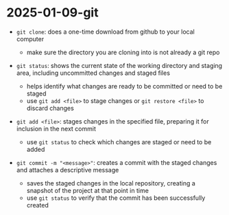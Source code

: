 # 2025-01-09-git

- `git clone`: does a one-time download from github to your local computer
    - make sure the directory you are cloning into is not already a git repo
- `git status`: shows the current state of the working directory and staging area, including uncommitted changes and staged files
    - helps identify what changes are ready to be committed or need to be staged
    - use `git add <file>` to stage changes or `git restore <file>` to discard changes

- `git add <file>`: stages changes in the specified file, preparing it for inclusion in the next commit
    - use `git status` to check which changes are staged or need to be added

- `git commit -m "<message>"`: creates a commit with the staged changes and attaches a descriptive message
    - saves the staged changes in the local repository, creating a snapshot of the project at that point in time
    - use `git status` to verify that the commit has been successfully created
